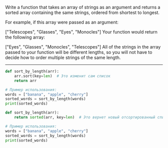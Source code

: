 Write a function that takes an array of strings as an argument 
and returns a sorted array containing the same strings, ordered from shortest to longest.

For example, if this array were passed as an argument:

["Telescopes", "Glasses", "Eyes", "Monocles"]
Your function would return the following array:

["Eyes", "Glasses", "Monocles", "Telescopes"]
All of the strings in the array passed to your
function will be different lengths, so you will not have to decide
how to order multiple strings of the same length.


---
```py
def sort_by_length(arr):
    arr.sort(key=len)  # Это изменит сам список
    return arr

# Пример использования:
words = ["banana", "apple", "cherry"]
sorted_words = sort_by_length(words)
print(sorted_words)

def sort_by_length(arr):
    return sorted(arr, key=len)  # Это вернет новый отсортированный список

# Пример использования:
words = ["banana", "apple", "cherry"]
sorted_words = sort_by_length(words)
print(sorted_words)


```
